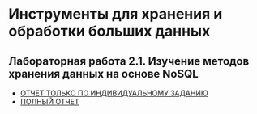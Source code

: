 # Инструменты для хранения и обработки больших данных
## Лабораторная работа 2.1. Изучение методов хранения данных на основе NoSQL
- [ОТЧЕТ ТОЛЬКО ПО ИНДИВИДУАЛЬНОМУ ЗАДАНИЮ](https://github.com/epheemeeral9/labs/blob/main/%D0%BE%D1%82%D1%87%D0%B5%D1%82%20%D0%B8%D0%BD%D0%B4%D0%B8%D0%B2%D0%B8%D0%B4%D1%83%D0%B0%D0%BB%D1%8C%D0%BD%D0%BE%D0%B5.pdf)
- [ПОЛНЫЙ ОТЧЕТ](https://github.com/epheemeeral9/labs/blob/main/%D0%BB%D0%B11.pdf)
